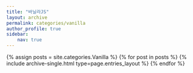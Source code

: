 ```yaml
---
title: "바닐라JS"
layout: archive
permalink: categories/vanilla
author_profile: true
sidebar:
    nav: true
---
```


{% assign posts = site.categories.Vanilla %}
{% for post in posts %}
    {% include archive-single.html type=page.entries_layout %}
{% endfor %}